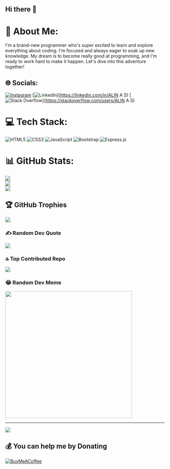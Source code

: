 ## Hi there 👋

# 💫 About Me:
I'm a brand-new programmer who's super excited to learn and explore everything about coding. I'm focused and always eager to soak up new knowledge. My dream is to become really good at programming, and I'm ready to work hard to make it happen. Let's dive into this adventure together!


## 🌐 Socials:
[![Instagram](https://img.shields.io/badge/Instagram-%23E4405F.svg?logo=Instagram&logoColor=white)](https://instagram.com/the_alin.__) [![LinkedIn](https://img.shields.io/badge/LinkedIn-%230077B5.svg?logo=linkedin&logoColor=white)](https://linkedin.com/in/ALIN A S) [![Stack Overflow](https://img.shields.io/badge/-Stackoverflow-FE7A16?logo=stack-overflow&logoColor=white)](https://stackoverflow.com/users/ALIN A S) 

# 💻 Tech Stack:
![HTML5](https://img.shields.io/badge/html5-%23E34F26.svg?style=for-the-badge&logo=html5&logoColor=white) ![CSS3](https://img.shields.io/badge/css3-%231572B6.svg?style=for-the-badge&logo=css3&logoColor=white) ![JavaScript](https://img.shields.io/badge/javascript-%23323330.svg?style=for-the-badge&logo=javascript&logoColor=%23F7DF1E) ![Bootstrap](https://img.shields.io/badge/bootstrap-%238511FA.svg?style=for-the-badge&logo=bootstrap&logoColor=white) ![Express.js](https://img.shields.io/badge/express.js-%23404d59.svg?style=for-the-badge&logo=express&logoColor=%2361DAFB)
# 📊 GitHub Stats:
![](https://github-readme-stats.vercel.app/api?username=alin262&theme=dark&hide_border=false&include_all_commits=true&count_private=true)<br/>
![](https://github-readme-streak-stats.herokuapp.com/?user=alin262&theme=dark&hide_border=false)<br/>
![](https://github-readme-stats.vercel.app/api/top-langs/?username=alin262&theme=dark&hide_border=false&include_all_commits=true&count_private=true&layout=compact)

## 🏆 GitHub Trophies
![](https://github-profile-trophy.vercel.app/?username=alin262&theme=dracula&no-frame=true&no-bg=true&margin-w=4)

### ✍️ Random Dev Quote
![](https://quotes-github-readme.vercel.app/api?type=horizontal&theme=merko)

### 🔝 Top Contributed Repo
![](https://github-contributor-stats.vercel.app/api?username=alin262&limit=5&theme=dark&combine_all_yearly_contributions=true)

### 😂 Random Dev Meme
<img src='https://memer-new.vercel.app/' style="height: 400px;"/>

---
[![](https://visitcount.itsvg.in/api?id=alin262&icon=0&color=3)](https://visitcount.itsvg.in)

  ## 💰 You can help me by Donating
  [![BuyMeACoffee](https://img.shields.io/badge/Buy%20Me%20a%20Coffee-ffdd00?style=for-the-badge&logo=buy-me-a-coffee&logoColor=black)](https://buymeacoffee.com/https://buymeacoffee.com/alin26) 

  
<!-- Proudly created with GPRM ( https://gprm.itsvg.in ) -->

